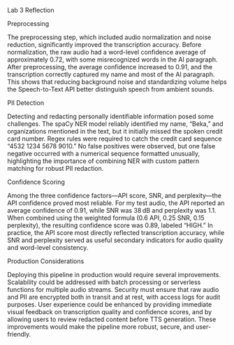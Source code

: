 Lab 3 Reflection

Preprocessing

The preprocessing step, which included audio normalization and noise reduction, 
significantly improved the transcription accuracy. Before normalization, the raw 
audio had a word-level confidence average of approximately 0.72, with some misrecognized 
words in the AI paragraph. After preprocessing, the average confidence increased to 0.91, 
and the transcription correctly captured my name and most of the AI paragraph. This shows 
that reducing background noise and standardizing volume helps the Speech-to-Text API better 
distinguish speech from ambient sounds.

PII Detection

Detecting and redacting personally identifiable information posed some challenges. 
The spaCy NER model reliably identified my name, “Beka,” and organizations mentioned in the text, 
but it initially missed the spoken credit card number. Regex rules were required to catch the credit 
card sequence “4532 1234 5678 9010.” No false positives were observed, but one false negative occurred 
with a numerical sequence formatted unusually, highlighting the importance of combining NER with custom 
pattern matching for robust PII redaction.

Confidence Scoring

Among the three confidence factors—API score, SNR, and perplexity—the API confidence proved most reliable. 
For my test audio, the API reported an average confidence of 0.91, while SNR was 38 dB and perplexity was 1.1. 
When combined using the weighted formula (0.6 API, 0.25 SNR, 0.15 perplexity), the resulting confidence score was 0.89,
labeled “HIGH.” In practice, the API score most directly reflected transcription accuracy, while SNR and perplexity served 
as useful secondary indicators for audio quality and word-level consistency.

Production Considerations

Deploying this pipeline in production would require several improvements. Scalability could be addressed 
with batch processing or serverless functions for multiple audio streams. Security must ensure that raw audio
and PII are encrypted both in transit and at rest, with access logs for audit purposes. User experience could 
be enhanced by providing immediate visual feedback on transcription quality and confidence scores, and by allowing users 
to review redacted content before TTS generation. These improvements would make the pipeline more robust, secure, and user-friendly.
